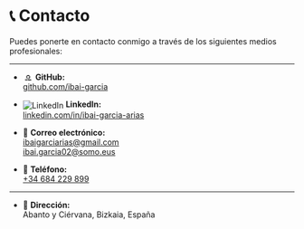 # 📞 Contacto

Puedes ponerte en contacto conmigo a través de los siguientes medios profesionales:

---

- <img src="../assets/images/github_logo.png" alt="GitHub" width="18" style="vertical-align: middle;" /> **GitHub:**  
  [github.com/ibai-garcia](https://github.com/ibai-garcia)

- <img src="../assets/images/linkedin-logo-icon.jpg" alt="LinkedIn" width="18" style="vertical-align: middle;" /> **LinkedIn:**  
  [linkedin.com/in/ibai-garcia-arias](https://www.linkedin.com/in/ibai-garcia-arias-508139210)

- 📧 **Correo electrónico:**  
  [ibaigarciarias@gmail.com](mailto:ibaigarciarias@gmail.com)  
  [ibai.garcia02@somo.eus](mailto:ibai.garcia02@somo.eus)

- 📱 **Teléfono:**  
  [+34 684 229 899](tel:+34684229899)

---

- 📍 **Dirección:**  
  Abanto y Ciérvana, Bizkaia, España